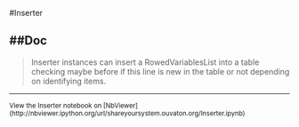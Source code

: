 
<!--
FrozenIsBool False
-->

#Inserter

##Doc
----


> 
> Inserter instances can insert a RowedVariablesList into a table
> checking maybe before if this line is new in the table or not
> depending on identifying items.
> 
> 

----

<small>
View the Inserter notebook on [NbViewer](http://nbviewer.ipython.org/url/shareyoursystem.ouvaton.org/Inserter.ipynb)
</small>

